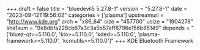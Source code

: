 +++
draft = false
title = "bluedevil5 5.27.8-1"
version = "5.27.8-1"
date = "2023-09-12T19:56:02"
categories = ['plasma']
upstreamurl = "http://www.kde.org"
arch = "x86_64"
size = "457700"
usize = "1904278"
sha1sum = "9e8dbfa228cb67a3c3a5b57aff8796e156b85149"
depends = "['bluez-qt>=5.110.0', 'kio>=5.110.0', 'kded>=5.110.0', 'plasma-framework>=5.110.0', 'kcmutils>=5.110.0']"
+++
KDE Bluetooth Framework